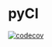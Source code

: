# pyCI
[![codecov](https://codecov.io/gh/JamieWulala/pyCI/branch/main/graph/badge.svg?token=1JRL9VSLKE)](https://codecov.io/gh/JamieWulala/pyCI)
